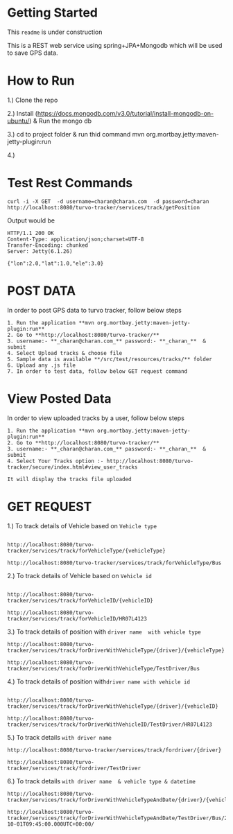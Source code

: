 Getting Started
===============

This ```readme``` is under construction

This is a REST web service using spring+JPA+Mongodb which will be used to save GPS data.

How to Run
==========


1.) Clone the repo

2.) Install (https://docs.mongodb.com/v3.0/tutorial/install-mongodb-on-ubuntu/) & Run the mongo db

3.) cd to project folder & run thid command
    mvn org.mortbay.jetty:maven-jetty-plugin:run
    

4.)


Test Rest Commands
==================


````curl -i -X GET  -d username=charan@charan.com  -d password=charan http://localhost:8080/turvo-tracker/services/track/getPosition````


Output would be

````
HTTP/1.1 200 OK
Content-Type: application/json;charset=UTF-8
Transfer-Encoding: chunked
Server: Jetty(6.1.26)

{"lon":2.0,"lat":1.0,"ele":3.0}

````

POST DATA
=========

In order to post GPS data to turvo tracker, follow below steps

````
1. Run the application **mvn org.mortbay.jetty:maven-jetty-plugin:run**
2. Go to **http://localhost:8080/turvo-tracker/**
3. username:- **_charan@charan.com_** password:- **_charan_**  & submit
4. Select Upload tracks & choose file
5. Sample data is available **/src/test/resources/tracks/** folder
6. Upload any .js file
7. In order to test data, follow below GET request command

````

View Posted Data
================

In order to view uploaded tracks by a user, follow below steps

````
1. Run the application **mvn org.mortbay.jetty:maven-jetty-plugin:run**
2. Go to **http://localhost:8080/turvo-tracker/**
3. username:- **_charan@charan.com_** password:- **_charan_**  & submit
4. Select Your Tracks option :- http://localhost:8080/turvo-tracker/secure/index.html#view_user_tracks

It will display the tracks file uploaded

````


GET REQUEST
===========

1.) To track details of Vehicle based on ```Vehicle type```

````

http://localhost:8080/turvo-tracker/services/track/forVehicleType/{vehicleType}

http://localhost:8080/turvo-tracker/services/track/forVehicleType/Bus

````


2.) To track details of Vehicle based on ```Vehicle id```

````

http://localhost:8080/turvo-tracker/services/track/forVehicleID/{vehicleID}

http://localhost:8080/turvo-tracker/services/track/forVehicleID/HR07L4123

````


3.) To track details of position with ```driver name  with vehicle type```

````
http://localhost:8080/turvo-tracker/services/track/forDriverWithVehicleType/{driver}/{vehicleType}

http://localhost:8080/turvo-tracker/services/track/forDriverWithVehicleType/TestDriver/Bus

````

4.) To track details of position with```driver name with vehicle id```

````

http://localhost:8080/turvo-tracker/services/track/forDriverWithVehicleType/{driver}/{vehicleID}

http://localhost:8080/turvo-tracker/services/track/forDriverWithVehicleID/TestDriver/HR07L4123

````

5.) To track details ``with driver name``

````
http://localhost:8080/turvo-tracker/services/track/fordriver/{driver}

http://localhost:8080/turvo-tracker/services/track/fordriver/TestDriver

````

6.) To track details ``with driver name  & vehicle type & datetime``

````
http://localhost:8080/turvo-tracker/services/track/forDriverWithVehicleTypeAndDate/{driver}/{vehicleType}/datetime/

http://localhost:8080/turvo-tracker/services/track/forDriverWithVehicleTypeAndDate/TestDriver/Bus/2012-10-01T09:45:00.000UTC+00:00/

````